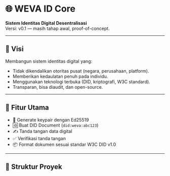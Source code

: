 # 🌐 WEVA ID Core

**Sistem Identitas Digital Desentralisasi**  
Versi: v0.1 — masih tahap awal, proof-of-concept.

---

## 🧭 Visi

Membangun sistem identitas digital yang:

- Tidak dikendalikan otoritas pusat (negara, perusahaan, platform).
- Memberikan kedaulatan penuh pada individu.
- Menggunakan teknologi terbuka (DID, kriptografi, W3C standard).
- Transparan, bisa diaudit, dan open-source.

---

## 🔧 Fitur Utama

- 🔐 Generate keypair dengan Ed25519
- 🆔 Buat DID Document (`did:weva:abc123`)
- ✍️ Tanda tangan data digital
- ✅ Verifikasi tanda tangan
- 📦 Format dokumen sesuai standar W3C DID v1.0

---

## 📁 Struktur Proyek

